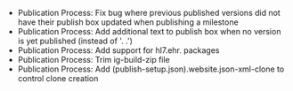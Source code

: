 * Publication Process: Fix bug where previous published versions did not have their publish box updated when publishing a milestone
* Publication Process: Add additional text to publish box when no version is yet published (instead of '.  .')
* Publication Process: Add support for hl7.ehr. packages
* Publication Process: Trim ig-build-zip file
* Publication Process: Add (publish-setup.json).website.json-xml-clone to control clone creation
